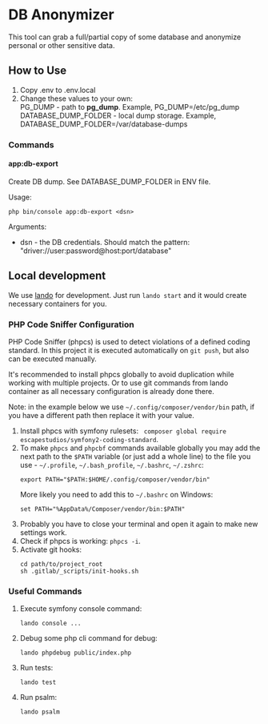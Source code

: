 # DB Anonymizer

This tool can grab a full/partial copy of some database and anonymize personal
or other sensitive data.

## How to Use

1. Copy .env to .env.local
2. Change these values to your own:  
   PG_DUMP - path to **pg_dump**. Example, PG_DUMP=/etc/pg_dump  
   DATABASE_DUMP_FOLDER - local dump storage. Example, DATABASE_DUMP_FOLDER=/var/database-dumps  

### Commands

#### app:db-export <dsn>

Create DB dump. See DATABASE_DUMP_FOLDER in ENV file.

Usage:
```
php bin/console app:db-export <dsn>
```

Arguments:
- dsn - the DB credentials. Should match the pattern:
  "driver://user:password@host:port/database"

## Local development

We use [lando](https://lando.dev/) for development. Just run `lando start` and
it would create necessary containers for you.

### PHP Code Sniffer Configuration

PHP Code Sniffer (phpcs) is used to detect violations of a defined coding
standard. In this project it is executed automatically on `git push`, but also
can be executed manually.

It's recommended to install phpcs globally to avoid duplication while working
with multiple projects. Or to use git commands from lando container as
all necessary configuration is already done there.

Note: in the example below we use `~/.config/composer/vendor/bin` path,
if you have a different path then replace it with your value.

1. Install phpcs with symfony rulesets:
   ` composer global require escapestudios/symfony2-coding-standard`.
2. To make `phpcs` and `phpcbf` commands available globally you may add the next
   path to the `$PATH` variable (or just add a whole line) to the file you use -
   `~/.profile`, `~/.bash_profile`, `~/.bashrc`, `~/.zshrc`:
   ```
   export PATH="$PATH:$HOME/.config/composer/vendor/bin"
   ```
   More likely you need to add this to `~/.bashrc` on Windows:
   ```
   set PATH="%AppData%/Composer/vendor/bin:$PATH"
   ```
3. Probably you have to close your terminal and open it again to make new
   settings work.
4. Check if phpcs is working: `phpcs -i`.
5. Activate git hooks:
   ```
   cd path/to/project_root
   sh .gitlab/_scripts/init-hooks.sh
   ```

### Useful Commands

1. Execute symfony console command:
   ```
   lando console ...
   ```
2. Debug some php cli command for debug:
   ```
   lando phpdebug public/index.php
   ```
3. Run tests:
    ```
    lando test 
    ```
4. Run psalm:
   ```
   lando psalm
   ```

